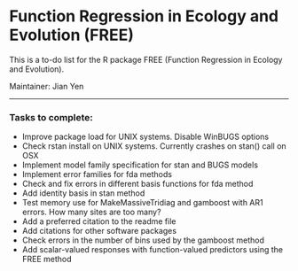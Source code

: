 # Function Regression in Ecology and Evolution (FREE)

This is a to-do list for the R package FREE (Function Regression in Ecology and Evolution).

Maintainer: Jian Yen

*****

### Tasks to complete:

- Improve package load for UNIX systems. Disable WinBUGS options
- Check rstan install on UNIX systems. Currently crashes on stan() call on OSX
- Implement model family specification for stan and BUGS models
- Implement error families for fda methods
- Check and fix errors in different basis functions for fda method
- Add identity basis in stan method
- Test memory use for MakeMassiveTridiag and gamboost with AR1 errors. How many sites are too many?
- Add a preferred citation to the readme file
- Add citations for other software packages
- Check errors in the number of bins used by the gamboost method
- Add scalar-valued responses with function-valued predictors using the FREE method